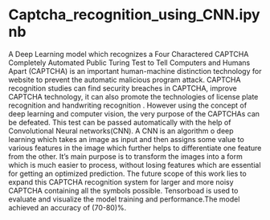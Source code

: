 # Captcha_recognition_using_CNN.ipynb
A Deep Learning model which recognizes a Four Charactered CAPTCHA Completely Automated Public Turing Test to Tell Computers and Humans Apart (CAPTCHA) is an important human-machine distinction technology for website to prevent the automatic malicious program attack. CAPTCHA recognition studies can find security breaches in CAPTCHA, improve CAPTCHA technology, it can also promote the technologies of license plate recognition and handwriting recognition . However using the concept of deep learning and computer vision, the very purpose of the CAPTCHAs can be defeated. This test can be passed automatically with the help of Convolutional Neural networks(CNN). A CNN is an algorithm o deep learning which takes an image as input and then assigns some value to various features in the image which further helps to differentiate one feature from the other. It’s main purpose is to transform the images into a form which is much easier to process, without losing features which are essential for getting an optimized prediction. The future scope of this work lies to expand this CAPTCHA recognition system for larger and more noisy CAPTCHA containing all the symbols possible. Tensorboad is used to evaluate and visualize the model training and performance.The model achieved an accuracy of (70-80)%.
